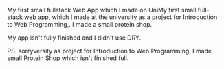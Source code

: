 My first small fullstack Web App which I made on UniMy first small full-stack web app, which I made at the university as a project for Introduction to Web Programming,.
I made a small protein shop.

My app isn't fully finished and I didn't use DRY.

PS. sorry﻿versity as project for Introduction to Web Programming.
I made small Protein Shop which isn't finished full.
 
